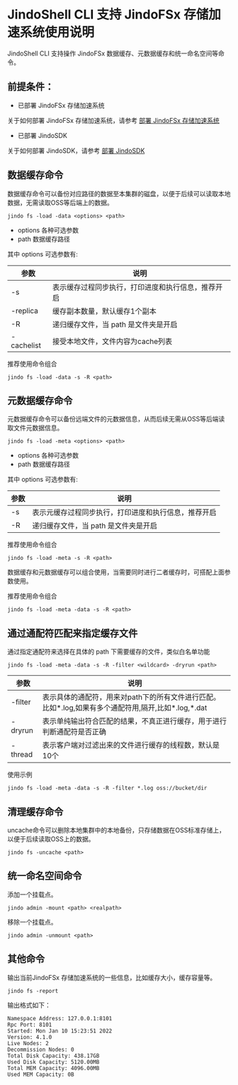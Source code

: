 # JindoShell CLI 支持 JindoFSx 存储加速系统使用说明
JindoShell CLI 支持操作 JindoFSx 数据缓存、元数据缓存和统一命名空间等命令。

## 前提条件：
* 已部署 JindoFSx 存储加速系统

关于如何部署 JindoFSx 存储加速系统，请参考 [部署 JindoFSx 存储加速系统](/docs/user/4.x/4.6.x/4.6.11/jindofsx/deploy/deploy_jindofsx.md)

* 已部署 JindoSDK

关于如何部署 JindoSDK，请参考 [部署 JindoSDK](/docs/user/4.x/4.6.x/4.6.11/jindofsx/deploy/deploy_jindosdk.md)

## 数据缓存命令
数据缓存命令可以备份对应路径的数据至本集群的磁盘，以便于后续可以读取本地数据，无需读取OSS等后端上的数据。
```
jindo fs -load -data <options> <path>
```

* options 各种可选参数
* path 数据缓存路径

其中 options 可选参数有:

| 参数 | 说明 |
| --- | --- |
| -s | 表示缓存过程同步执行，打印进度和执行信息，推荐开启 |
| -replica <num> | 缓存副本数量，默认缓存1个副本 |
| -R | 递归缓存文件，当 path 是文件夹是开启 |
| -cachelist <file location> | 接受本地文件，文件内容为cache列表 |

推荐使用命令组合
```
jindo fs -load -data -s -R <path>
```

## 元数据缓存命令
元数据缓存命令可以备份远端文件的元数据信息，从而后续无需从OSS等后端读取文件元数据信息。
```
jindo fs -load -meta <options> <path>
```

* options 各种可选参数
* path 数据缓存路径

其中 options 可选参数有:

| 参数 | 说明 |
| --- | --- |
| -s | 表示元缓存过程同步执行，打印进度和执行信息，推荐开启 |
| -R | 递归缓存文件，当 path 是文件夹是开启 |

推荐使用命令组合
```
jindo fs -load -meta -s -R <path>
```

数据缓存和元数据缓存可以组合使用，当需要同时进行二者缓存时，可搭配上面参数使用。

推荐使用命令组合
```
jindo fs -load -meta -data -s -R <path>
```

## 通过通配符匹配来指定缓存文件

通过指定通配符来选择在具体的 path 下需要缓存的文件，类似白名单功能

```
jindo fs -load -meta -data -s -R -filter <wildcard> -dryrun <path>
```

| 参数 | 说明 |
| --- | --- |
| -filter | 表示具体的通配符，用来对path下的所有文件进行匹配。比如*.log,如果有多个通配符用,隔开,比如*.log,*.dat |
| -dryrun| 表示单纯输出符合匹配的结果，不真正进行缓存，用于进行判断通配符是否正确|
| -thread| 表示客户端对过滤出来的文件进行缓存的线程数，默认是10个|

使用示例

```
jindo fs -load -meta -data -s -R -filter *.log oss://bucket/dir
```


## 清理缓存命令
uncache命令可以删除本地集群中的本地备份，只存储数据在OSS标准存储上，以便于后续读取OSS上的数据。
```
jindo fs -uncache <path>
```

## 统一命名空间命令
添加一个挂载点。
```
jindo admin -mount <path> <realpath>
```

移除一个挂载点。
```
jindo admin -unmount <path>
```

## 其他命令
输出当前JindoFSx 存储加速系统的一些信息，比如缓存大小，缓存容量等。
```
jindo fs -report
```

输出格式如下：
```
Namespace Address: 127.0.0.1:8101
Rpc Port: 8101
Started: Mon Jan 10 15:23:51 2022
Version: 4.1.0
Live Nodes: 2
Decommission Nodes: 0
Total Disk Capacity: 438.17GB
Used Disk Capacity: 5120.00MB
Total MEM Capacity: 4096.00MB
Used MEM Capacity: 0B
```